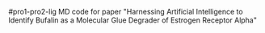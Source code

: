 #pro1-pro2-lig
MD code for paper "Harnessing Artificial Intelligence to Identify Bufalin as a Molecular Glue Degrader of Estrogen Receptor Alpha"
